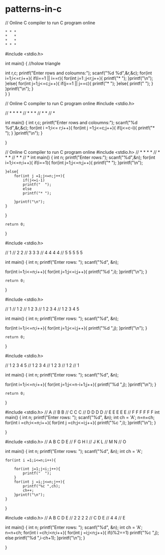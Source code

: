 # patterns-in-c




// Online C compiler to run C program online
```
* * * 
*   * 
*   * 
* * * 
```

#include <stdio.h>

int main() {
  //holow triangle
  
  int r,c;
  printf("Enter rows and coloumns:");
  scanf("%d %d",&r,&c);
  for(int i=1;i<=r;i++){
    if(i==1 || i==r){
        for(int j=1 ;j<r;j++){
            printf("* ");
        }printf("\n");
    }else{
        for(int j=1;j<=c;j++){
            if(j==1 || j==c){
                printf("* ");
            }else{
                printf("  ");
            }
        }printf("\n");
    }   
  }
}

// Online C compiler to run C program online
#include <stdio.h>

// * * * *
// * * *
// * *
// *

int main() {
    int r,c;
    printf("Enter rows and coloumns:");
    scanf("%d %d",&r,&c);
    for(int i =1;i<= r;i++){
        for(int j =1;j<=c;j++){
            if(j<=c-i){
                printf("* ");
            }
        }printf("\n");
    }

}
  
  
// Online C compiler to run C program online
#include <stdio.h>
// * * * *
//   * * *
//     * *
//       *
int main() {
int n;
printf("Enter rows:");
scanf("%d",&n);
for(int i=1;i<=n;i++){
    if(i==1){
    for(int j=1;j<=n;j++){
        printf("* ");
    }printf("\n");
        
    }else{
        for(int j =1;j<=n;j++){
            if(j<=i-1)
            printf("  ");
            else
            printf("* ");
            
        }printf("\n");
    }
}

    return 0;
}  


#include <stdio.h>

// 1 
// 2 2 
// 3 3 3 
// 4 4 4 4 
// 5 5 5 5 5 

int main() {
    int n;
    printf("Enter rows: ");
    scanf("%d", &n);

   for(int i=1;i<=n;i++){
       for(int j=1;j<=i;j++){
           printf("%d ",i);
       }printf("\n");
   }

    return 0;
}


#include <stdio.h>

// 1 
// 1 2 
// 1 2 3 
// 1 2 3 4 
// 1 2 3 4 5 


int main() {
    int n;
    printf("Enter rows: ");
    scanf("%d", &n);

   for(int i=1;i<=n;i++){
       for(int j=1;j<=i;j++){
           printf("%d ",j);
       }printf("\n");
   }

    return 0;
}


#include <stdio.h>

// 1 2 3 4 5 
// 1 2 3 4 
// 1 2 3 
// 1 2 
// 1 

int main() {
    int n;
    printf("Enter rows: ");
    scanf("%d", &n);

   for(int i=1;i<=n;i++){
       for(int j=1;j<=n-i+1;j++){
           printf("%d ",j);
       }printf("\n");
   }

    return 0;
}



#include <stdio.h>
// A 
// B B 
// C C C 
// D D D D 
// E E E E E 
// F F F F F F 
int main() {
    int n;
    printf("Enter rows: ");
    scanf("%d", &n);
    int ch = 'A';
    n=n+ch;
    for(int i =ch;i<=n;i++){
        for(int j =ch;j<=i;j++){
            printf("%c ",i);
        }printf("\n");
    }


}





#include <stdio.h>
// A B C D E 
//   F G H I 
//     J K L 
//       M N 
//         O 

int main() {
    int n;
    printf("Enter rows: ");
    scanf("%d", &n);
    int ch = 'A';
    
    for(int i =1;i<=n;i++){
        
        for(int j=1;j<i;j++){
            printf("  ");
        }
        for(int j =i;j<=n;j++){
            printf("%c ",ch);
            ch++;
        }printf("\n");
    }
}

#include <stdio.h>
// A B C D E 
// 2 2 2 2 
// C D E 
// 4 4 
// E 
 
int main() {
    int n;
    printf("Enter rows: ");
    scanf("%d", &n);
    int ch = 'A';
    n=n+ch;
    for(int i =ch;i<n;i++){
        for(int j =i;j<n;j++){
            if(i%2==1)
            printf("%c ",j);
            else
            printf("%d ",i-ch+1);
        }printf("\n");
    }


}
